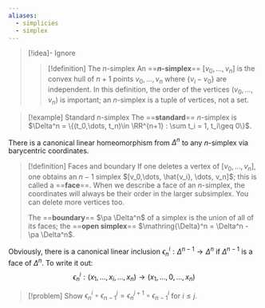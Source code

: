 ```yaml
---
aliases:
  - simplicies
  - simplex
---
```

>[!idea]- Ignore
>
> > [!definition] The $n$-simplex
> > An ==**$n$-simplex**== $[v_0,\dots, v_n]$ is the convex hull of $n+1$ points $v_0, \dots, v_n$ where $\{v_i - v_0\}$ are independent.
> In this definition, the order of the vertices $(v_0,\dots, v_n)$ is important; an $n$-simplex is a tuple of vertices, not a set.

> [!example] Standard $n$-simplex
> The ==**standard**== $n$-simplex is $\Delta^n = \{(t_0,\dots, t_n)\in \RR^{n+1} : \sum t_i = 1, t_i\geq 0\}$.

There is a canonical linear homeomorphism from $\Delta^n$ to any $n$-simplex via barycentric coordinates.

>[!definition] Faces and boundary
> If one deletes a vertex of $[v_0,\dots, v_n]$, one obtains an $n-1$ simplex $[v_0,\dots, \hat{v_i}, \dots, v_n]$; this is called a ==**face**==. When we describe a face of an $n$-simplex, the coordinates will always be their order in the larger subsimplex. You can delete more vertices too.
> 
> The ==**boundary**== $\pa \Delta^n$ of a simplex is the union of all of its faces; the ==**open simplex**== $\mathring{\Delta}^n = \Delta^n - \pa \Delta^n$.

Obviously, there is a canonical linear inclusion $\epsilon^i_n: \Delta^{n-1}\to \Delta^n$ if $\Delta^{n-1}$ is a face of $\Delta^n$. To write it out:
$$
	\epsilon^i_n: (x_1,\dots, x_i, \dots, x_n) \to(x_1,\dots, 0, \dots, x_n)
$$

>[!problem]
>Show $\epsilon^i_n\circ \epsilon^j_{n-1} = \epsilon^{j+1}_n\circ \epsilon^i_{n-1}$ for $i\leq j$.